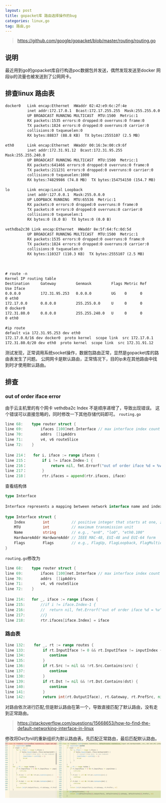 ```yaml
---
layout: post
title: gopacket库 路由选择操作的bug
categories: linux,go
tag: 路由,go
---
```

> https://github.com/google/gopacket/blob/master/routing/routing.go

## 说明
最近用到go的gopacket库自行构造poc数据包并发送，偶然发现发送至docker 网段ip的流量也被发送到了公网网卡。

## 排查linux 路由表
```shell
docker0   Link encap:Ethernet  HWaddr 02:42:e9:6c:2f:4e  
          inet addr:172.17.0.1  Bcast:172.17.255.255  Mask:255.255.0.0
          UP BROADCAST RUNNING MULTICAST  MTU:1500  Metric:1
          RX packets:1535 errors:0 dropped:0 overruns:0 frame:0
          TX packets:1824 errors:0 dropped:0 overruns:0 carrier:0
          collisions:0 txqueuelen:0 
          RX bytes:88837 (88.8 KB)  TX bytes:2555107 (2.5 MB)

eth0      Link encap:Ethernet  HWaddr 00:16:3e:00:c9:6f  
          inet addr:172.31.91.12  Bcast:172.31.95.255  Mask:255.255.240.0
          UP BROADCAST RUNNING MULTICAST  MTU:1500  Metric:1
          RX packets:641466 errors:0 dropped:0 overruns:0 frame:0
          TX packets:211231 errors:0 dropped:0 overruns:0 carrier:0
          collisions:0 txqueuelen:1000 
          RX bytes:74829986 (74.8 MB)  TX bytes:154754150 (154.7 MB)

lo        Link encap:Local Loopback  
          inet addr:127.0.0.1  Mask:255.0.0.0
          UP LOOPBACK RUNNING  MTU:65536  Metric:1
          RX packets:0 errors:0 dropped:0 overruns:0 frame:0
          TX packets:0 errors:0 dropped:0 overruns:0 carrier:0
          collisions:0 txqueuelen:1 
          RX bytes:0 (0.0 B)  TX bytes:0 (0.0 B)

vethdba2c30 Link encap:Ethernet  HWaddr 8e:5f:64:fc:0d:5d  
          UP BROADCAST RUNNING MULTICAST  MTU:1500  Metric:1
          RX packets:1535 errors:0 dropped:0 overruns:0 frame:0
          TX packets:1824 errors:0 dropped:0 overruns:0 carrier:0
          collisions:0 txqueuelen:0 
          RX bytes:110327 (110.3 KB)  TX bytes:2555107 (2.5 MB)



# route -n
Kernel IP routing table
Destination     Gateway         Genmask         Flags Metric Ref    Use Iface
0.0.0.0         172.31.95.253   0.0.0.0         UG    0      0        0 eth0
172.17.0.0      0.0.0.0         255.255.0.0     U     0      0        0 docker0
172.31.80.0     0.0.0.0         255.255.240.0   U     0      0        0 eth0

#ip route 
default via 172.31.95.253 dev eth0 
172.17.0.0/16 dev docker0  proto kernel  scope link  src 172.17.0.1 
172.31.80.0/20 dev eth0  proto kernel  scope link  src 172.31.91.12
```
测试发现，正常调用系统socket操作，数据包路由正常，显然是gopacket库的路由表发生了问题。
公网网卡是默认路由，正常情况下，目的ip未在其他路由中找到时才使用默认路由。

## 排查

### out of order iface error
由于云主机里的有个网卡 vethdba2c Index 不是顺序递增了，导致出现错误。
这个错误可以直接忽略的，同时修改一下其他存储代码即可。
`routing.go`
```go
line 68:    type router struct {
line 69:    	ifaces [100]net.Interface // max interface index count 100
line 70:    	addrs  []ipAddrs
line 71:    	v4, v6 routeSlice
line 72:    }

line 214：   for i, iface := range ifaces {
line 215：   	if i != iface.Index-1 {
line 216：   		return nil, fmt.Errorf("out of order iface %d = %v", i, iface)
line 217：   	}
line 218：   	rtr.ifaces = append(rtr.ifaces, iface)
```
查看结构体
```go
type Interface

Interface represents a mapping between network interface name and index. It also represents network interface facility information.

type Interface struct {
    Index        int          // positive integer that starts at one, zero is never used
    MTU          int          // maximum transmission unit
    Name         string       // e.g., "en0", "lo0", "eth0.100"
    HardwareAddr HardwareAddr // IEEE MAC-48, EUI-48 and EUI-64 form
    Flags        Flags        // e.g., FlagUp, FlagLoopback, FlagMulticast
}
```

`routing.go`修改为
```go
line 68:    type router struct {
line 69:    	ifaces [100]net.Interface // max interface index count 100
line 70:    	addrs  []ipAddrs
line 71:    	v4, v6 routeSlice
line 72:    }

line 214:   for _, iface := range ifaces {
line 215:   	//if i != iface.Index-1 {
line 216:   	//	return nil, fmt.Errorf("out of order iface %d = %v", i, iface)
line 217:   	//}
line 218:   	rtr.ifaces[iface.Index] = iface
```

### 路由表

```go
line 132:    for _, rt := range routes {
line 133:    	 if rt.InputIface != 0 && rt.InputIface != inputIndex {
line 134:    	 	continue
line 135:    	 }
line 136:    	 if rt.Src != nil && !rt.Src.Contains(src) {
line 137:    	 	continue
line 138:    	 }
line 139:    	 if rt.Dst != nil && !rt.Dst.Contains(dst) {
line 140:    	 	continue
line 141:    	 }
line 142:    	 return int(rt.OutputIface), rt.Gateway, rt.PrefSrc, nil
```
对路由依次进行匹配,但是默认路由在第一个，导致直接匹配了默认路由，没有走到正常路由。

> https://stackoverflow.com/questions/15668653/how-to-find-the-default-networking-interface-in-linux

修改将Dst为nil的重新组织为默认路由表。先匹配正常路由，最后匹配默认路由。
![](/styles/images/2019-8/defaultroute.png)